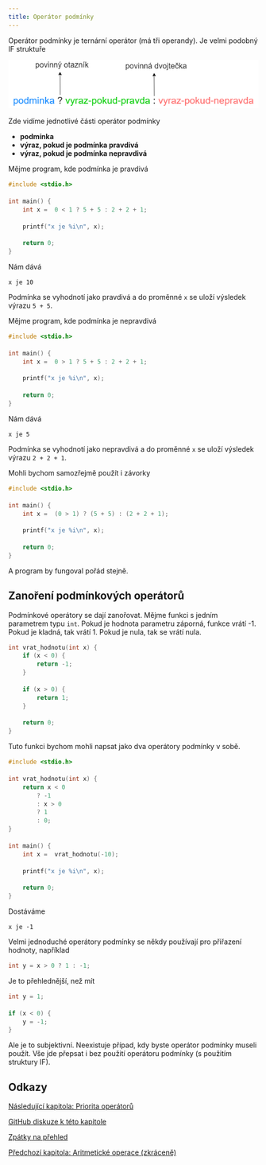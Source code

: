 ```yaml
---
title: Operátor podmínky
---
```



Operátor podmínky je ternární operátor (má tři operandy). Je velmi podobný IF struktuře

![operator podminky](./obrazky/operator_podminky/operator_podminky.png)

Zde vidíme jednotlivé části operátor podmínky

* **podmínka**
* **výraz, pokud je podmínka pravdivá**
* **výraz, pokud je podmínka nepravdivá**


Mějme program, kde podmínka je pravdivá
```c
#include <stdio.h>

int main() {
    int x =  0 < 1 ? 5 + 5 : 2 + 2 + 1;

    printf("x je %i\n", x);

    return 0;
}
```

Nám dává
```
x je 10
```
Podmínka se vyhodnotí jako pravdivá a do proměnné `x` se uloží výsledek výrazu `5 + 5`.


Mějme program, kde podmínka je nepravdivá
```c
#include <stdio.h>

int main() {
    int x =  0 > 1 ? 5 + 5 : 2 + 2 + 1;

    printf("x je %i\n", x);

    return 0;
}
```

Nám dává
```
x je 5
```
Podmínka se vyhodnotí jako nepravdivá a do proměnné `x` se uloží výsledek výrazu `2 + 2 + 1`.

Mohli bychom samozřejmě použít i závorky

```c
#include <stdio.h>

int main() {
    int x =  (0 > 1) ? (5 + 5) : (2 + 2 + 1);

    printf("x je %i\n", x);

    return 0;
}
```

A program by fungoval pořád stejně.

## Zanoření podmínkových operátorů

Podmínkové operátory se dají zanořovat. Mějme funkci s jedním parametrem typu `int`. Pokud je hodnota parametru záporná, funkce vrátí -1. Pokud je kladná, tak vrátí 1. Pokud je nula, tak se vrátí nula.

```c
int vrat_hodnotu(int x) {
    if (x < 0) {
        return -1;
    }

    if (x > 0) {
        return 1;
    }

    return 0;
}
```

Tuto funkci bychom mohli napsat jako dva operátory podmínky v sobě.

```c
#include <stdio.h>

int vrat_hodnotu(int x) {
    return x < 0
        ? -1
        : x > 0
        ? 1
        : 0;
}

int main() {
    int x =  vrat_hodnotu(-10);

    printf("x je %i\n", x);

    return 0;
}
```

Dostáváme
```
x je -1
```

Velmi jednoduché operátory podmínky se někdy používají pro přiřazení hodnoty, například

```c
int y = x > 0 ? 1 : -1;
```

Je to přehlednější, než mít

```c
int y = 1;

if (x < 0) {
    y = -1;
}
```

Ale je to subjektivní. Neexistuje případ, kdy byste operátor podmínky museli použít. Vše jde přepsat i bez použití operátoru podmínky (s použitím struktury IF).


## Odkazy
[Následující kapitola: Priorita operátorů](./volitelne-priorita-operatoru.md)

[GitHub diskuze k této kapitole](https://github.com/tomasbruckner/c_lectures/discussions/34)

[Zpátky na přehled](./index.md)

[Předchozí kapitola: Aritmetické operace (zkráceně)](./volitelne-aritmeticke-operace.md)
